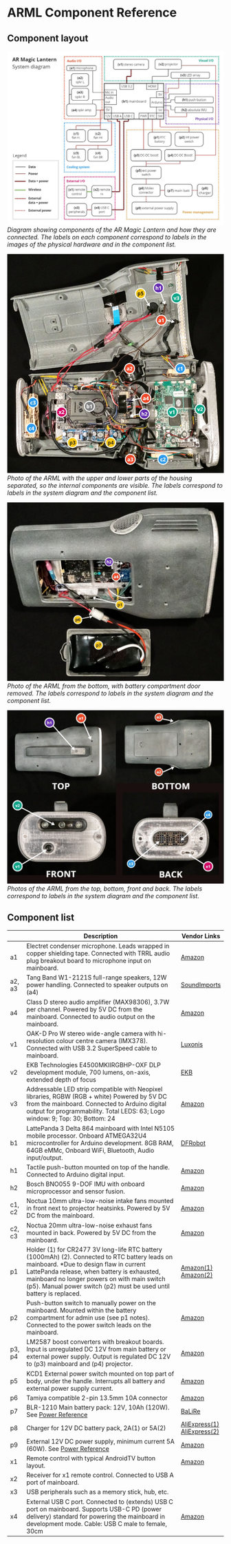 # ARML Component Reference

## Component layout

![](images/ARML-hardware-system-diagram.jpg)
*Diagram showing components of the AR Magic Lantern and how they are connected. The labels on each component correspond to labels in the images of the physical hardware and in the component list.*

![](images/ARML-hardware-internal.jpg)
*Photo of the ARML with the upper and lower parts of the housing separated, so the internal components are visible. The labels correspond to labels in the system diagram and the component list.*

![](images/ARML-hardware-bottom.jpg)
*Photo of the ARML from the bottom, with battery compartment door removed. The labels correspond to labels in the system diagram and the component list.*

![](images/ARML-hardware-external.jpg)
*Photos of the ARML from the top, bottom, front and back. The labels correspond to labels in the system diagram and the component list.*

## Component list

| | Description | Vendor&nbsp;Links |
| --- | --- | --- |
| a1  | Electret condenser microphone. Leads wrapped in copper shielding tape. Connected with TRRL audio plug breakout board to microphone input on mainboard. | [Amazon](https://www.amazon.es/gp/product/B07CGTJ9NV/)
| a2, a3 | Tang Band W1-2121S full-range speakers, 12W power handling. Connected to speaker outputs on (a4) | [SoundImports](https://www.soundimports.eu/en/tang-band-w1-2121s.html) |
| a4  | Class D stereo audio amplifier (MAX98306), 3.7W per channel. Powered by 5V DC from the mainboard. Connected to audio output on the mainboard. | [Amazon](https://www.amazon.es/dp/B00KLBTQPS) |
| v1  | OAK-D Pro W stereo wide-angle camera with hi-resolution colour centre camera (IMX378). Connected with USB 3.2 SuperSpeed cable to mainboard. | [Luxonis](https://shop.luxonis.com/products/oak-d-pro-w?variant=43715946447071) |
| v2  | EKB Technologies E4500MKIIRGBHP-OXF DLP development module, 700 lumens, on-axis, extended depth of focus |  [EKB](https://www.ekbtechnologies.com/e-store/dpm-e4500mkii-focus-extended-depth-of-focus-800-lumens-on-axis) |
| v3  | Addressable LED strip compatible with Neopixel libraries, RGBW (RGB + white) Powered by 5V DC from the mainboard. Connected to Arduino digital output for programmability. Total LEDS: 63; Logo window: 9; Top: 30; Bottom: 24 | [Amazon](https://www.amazon.es/gp/product/B01N0MA316?th=1) |
| b1  | LattePanda 3 Delta 864 mainboard with Intel N5105 mobile processor. Onboard ATMEGA32U4 microcontroller for Arduino development. 8GB RAM, 64GB eMMc, Onboard WiFi, Bluetooth, Audio input/output. | [DFRobot](https://www.dfrobot.com/product-2594.html) |
| h1  | Tactile push-button mounted on top of the handle. Connected to Arduino digital input. | [Amazon](https://www.amazon.es/gp/product/B07WPBQXJ9/ref=ppx_yo_dt_b_search_asin_title?ie=UTF8) |
| h2  | Bosch BNO055 9-DOF IMU with onboard microprocessor and sensor fusion. | [Amazon](https://www.amazon.es/gp/product/B08GY7WKZ3) |
| c1, c2 | Noctua 10mm ultra-low-noise intake fans mounted in front next to projector heatsinks. Powered by 5V DC from the mainboard. | [Amazon](https://www.amazon.es/Noctua-NF-A4X10-FLX-5V-ordenador-Ventilador/dp/B00NEMGCIA) |
| c2, c3 | Noctua 20mm ultra-low-noise exhaust fans mounted in back. Powered by 5V DC from the mainboard. | [Amazon](https://www.amazon.es/Noctua-NF-A4x20-FLX-Premium-Quality-Quiet/dp/B071W6JZV8?th=1) |
| p1  | Holder (1) for CR2477 3V long-life RTC battery (1000mAh) (2). Connected to RTC battery leads on mainboard. *Due to design flaw in current LattePanda release, when battery is exhausted, mainboard no longer powers on with main switch (p5). Manual power switch (p2) must be used until battery is replaced. | [Amazon(1)](https://www.amazon.es/dp/B07KFB9HDW)<br />[Amazon(2)](https://www.amazon.es/dp/B08F9HSS6X) |
| p2  | Push-button switch to manually power on the mainboard. Mounted within the battery compartment for admin use (see p1 notes). Connected to the power switch leads on the mainboard. | [Amazon](https://www.amazon.es/gp/product/B07WPBQXJ9/ref=ppx_yo_dt_b_search_asin_title?ie=UTF8) |
| p3, p4 | LM2587 boost converters with breakout boards. Input is unregulated DC 12V from main battery or external power supply. Output is regulated DC 12V to (p3) mainboard and (p4) projector. | [Amazon](https://www.amazon.es/TECNOIOT-lm2587-Converter-Supply-m%C3%B3dulos/dp/B07RKDB2VP) |
| p5  | KCD1 External power switch mounted on top part of body, under the handle. Interrupts all battery and external power supply current. | [Amazon](https://www.amazon.es/dp/B09VZ74QCL) |
| p6  | Tamiya compatible 2-pin 13.5mm 10A connector | [Amazon](https://www.amazon.es/dp/B07ND8SPBH) |
| p7  | BLR-1210 Main battery pack: 12V, 10Ah (120W). See [Power Reference](power.md) | [BaLiRe](https://bateriadelitiorecargable.com/) |
| p8  | Charger for 12V DC battery pack, 2A(1) or 5A(2) | [AliExpress(1)](https://www.aliexpress.com/item/1005006233034942.html)<br />[AliExpress(2)](https://www.aliexpress.com/item/1005001608750083.html) |
| p9  | External 12V DC power supply, minimum current 5A (60W). See [Power Reference](power.md) | [Amazon](https://www.amazon.es/dp/B07PGLXK4X) |
| x1  | Remote control with typical AndroidTV button layout. | [Amazon](https://www.amazon.es/dp/B08DY83SSD) |
| x2  | Receiver for x1 remote control. Connected to USB A port of mainboard. |
| x3  | USB peripherals such as a memory stick, hub, etc. |
| x4  | External USB C port. Connected to (extends) USB C port on mainboard. Supports USB-C PD (power delivery) standard for powering the mainboard in development mode. Cable: USB C male to female, 30cm | [Amazon](https://www.amazon.es/AAOTOKK-adaptador-tornillo-compatible-ordenador/dp/B08HS6X44P?th=1) |